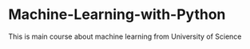 # Machine-Learning-with-Python
This is main course about machine learning from University of Science
